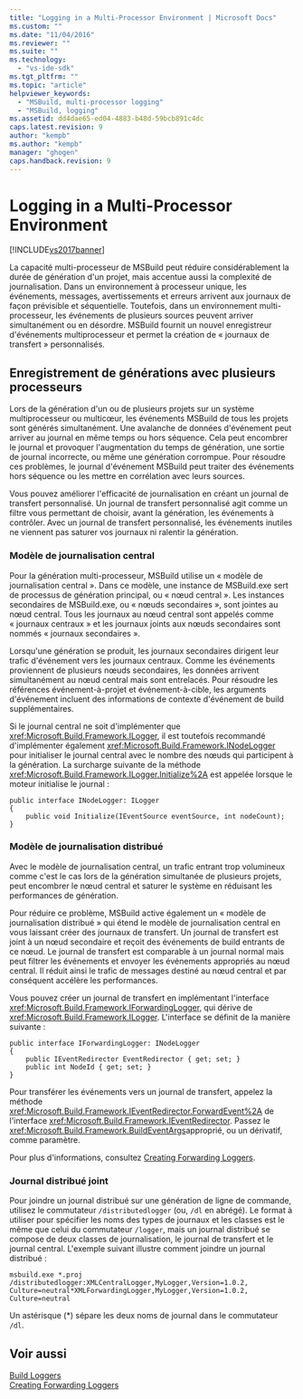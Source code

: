 ```yaml
---
title: "Logging in a Multi-Processor Environment | Microsoft Docs"
ms.custom: ""
ms.date: "11/04/2016"
ms.reviewer: ""
ms.suite: ""
ms.technology: 
  - "vs-ide-sdk"
ms.tgt_pltfrm: ""
ms.topic: "article"
helpviewer_keywords: 
  - "MSBuild, multi-processor logging"
  - "MSBuild, logging"
ms.assetid: dd4dae65-ed04-4883-b48d-59bcb891c4dc
caps.latest.revision: 9
author: "kempb"
ms.author: "kempb"
manager: "ghogen"
caps.handback.revision: 9
---
```

# Logging in a Multi-Processor Environment
[!INCLUDE[vs2017banner](../code-quality/includes/vs2017banner.md)]

La capacité multi\-processeur de MSBuild peut réduire considérablement la durée de génération d'un projet, mais accentue aussi la complexité de journalisation.  Dans un environnement à processeur unique, les événements, messages, avertissements et erreurs arrivent aux journaux de façon prévisible et séquentielle.  Toutefois, dans un environnement multi\-processeur, les événements de plusieurs sources peuvent arriver simultanément ou en désordre.  MSBuild fournit un nouvel enregistreur d'événements multiprocesseur et permet la création de « journaux de transfert » personnalisés.  
  
## Enregistrement de générations avec plusieurs processeurs  
 Lors de la génération d'un ou de plusieurs projets sur un système multiprocesseur ou multicœur, les événements MSBuild de tous les projets sont générés simultanément.  Une avalanche de données d'événement peut arriver au journal en même temps ou hors séquence.  Cela peut encombrer le journal et provoquer l'augmentation du temps de génération, une sortie de journal incorrecte, ou même une génération corrompue.  Pour résoudre ces problèmes, le journal d'événement MSBuild peut traiter des événements hors séquence ou les mettre en corrélation avec leurs sources.  
  
 Vous pouvez améliorer l'efficacité de journalisation en créant un journal de transfert personnalisé.  Un journal de transfert personnalisé agit comme un filtre vous permettant de choisir, avant la génération, les événements à contrôler.  Avec un journal de transfert personnalisé, les événements inutiles ne viennent pas saturer vos journaux ni ralentir la génération.  
  
### Modèle de journalisation central  
 Pour la génération multi\-processeur, MSBuild utilise un « modèle de journalisation central ». Dans ce modèle, une instance de MSBuild.exe sert de processus de génération principal, ou « nœud central ». Les instances secondaires de MSBuild.exe, ou « nœuds secondaires », sont jointes au nœud central.  Tous les journaux au nœud central sont appelés comme « journaux centraux » et les journaux joints aux nœuds secondaires sont nommés « journaux secondaires ».  
  
 Lorsqu'une génération se produit, les journaux secondaires dirigent leur trafic d'événement vers les journaux centraux.  Comme les événements proviennent de plusieurs nœuds secondaires, les données arrivent simultanément au nœud central mais sont entrelacés.  Pour résoudre les références événement\-à\-projet et événement\-à\-cible, les arguments d'événement incluent des informations de contexte d'événement de build supplémentaires.  
  
 Si le journal central ne soit d'implémenter que <xref:Microsoft.Build.Framework.ILogger>, il est toutefois recommandé d'implémenter également <xref:Microsoft.Build.Framework.INodeLogger> pour initialiser le journal central avec le nombre des nœuds qui participent à la génération.  La surcharge suivante de la méthode <xref:Microsoft.Build.Framework.ILogger.Initialize%2A> est appelée lorsque le moteur initialise le journal :  
  
```  
public interface INodeLogger: ILogger  
{  
    public void Initialize(IEventSource eventSource, int nodeCount);  
}  
```  
  
### Modèle de journalisation distribué  
 Avec le modèle de journalisation central, un trafic entrant trop volumineux comme c'est le cas lors de la génération simultanée de plusieurs projets, peut encombrer le nœud central et saturer le système en réduisant les performances de génération.  
  
 Pour réduire ce problème, MSBuild active également un « modèle de journalisation distribué » qui étend le modèle de journalisation central en vous laissant créer des journaux de transfert.  Un journal de transfert est joint à un nœud secondaire et reçoit des événements de build entrants de ce nœud.  Le journal de transfert est comparable à un journal normal mais peut filtrer les événements et envoyer les événements appropriés au nœud central.  Il réduit ainsi le trafic de messages destiné au nœud central et par conséquent accélère les performances.  
  
 Vous pouvez créer un journal de transfert en implémentant l'interface <xref:Microsoft.Build.Framework.IForwardingLogger>, qui dérive de <xref:Microsoft.Build.Framework.ILogger>.  L'interface se définit de la manière suivante :  
  
```  
public interface IForwardingLogger: INodeLogger  
{  
    public IEventRedirector EventRedirector { get; set; }  
    public int NodeId { get; set; }  
}  
```  
  
 Pour transférer les événements vers un journal de transfert, appelez la méthode <xref:Microsoft.Build.Framework.IEventRedirector.ForwardEvent%2A> de l'interface <xref:Microsoft.Build.Framework.IEventRedirector>.  Passez le <xref:Microsoft.Build.Framework.BuildEventArgs>approprié, ou un dérivatif, comme paramètre.  
  
 Pour plus d'informations, consultez [Creating Forwarding Loggers](../msbuild/creating-forwarding-loggers.md).  
  
### Journal distribué joint  
 Pour joindre un journal distribué sur une génération de ligne de commande, utilisez le commutateur `/distributedlogger` \(ou, `/dl` en abrégé\).  Le format à utiliser pour spécifier les noms des types de journaux et les classes est le même que celui du commutateur `/logger`, mais un journal distribué se compose de deux classes de journalisation, le journal de transfert et le journal central.  L'exemple suivant illustre comment joindre un journal distribué :  
  
```  
msbuild.exe *.proj /distributedlogger:XMLCentralLogger,MyLogger,Version=1.0.2,  
Culture=neutral*XMLForwardingLogger,MyLogger,Version=1.0.2,  
Culture=neutral  
```  
  
 Un astérisque \(\*\) sépare les deux noms de journal dans le commutateur `/dl`.  
  
## Voir aussi  
 [Build Loggers](../msbuild/build-loggers.md)   
 [Creating Forwarding Loggers](../msbuild/creating-forwarding-loggers.md)